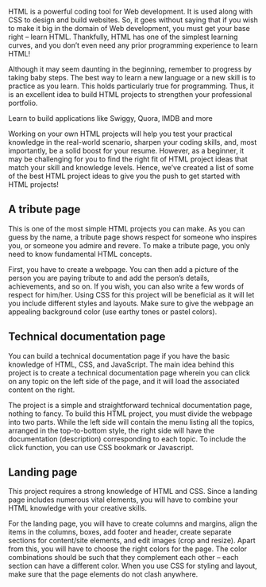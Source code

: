 HTML is a powerful coding tool for Web development. It is used along with CSS to design and build websites. So, it goes without saying that if you wish to make it big in the domain of Web development, you must get your base right – learn HTML. Thankfully, HTML has one of the simplest learning curves, and you don’t even need any prior programming experience to learn HTML!

Although it may seem daunting in the beginning, remember to progress by taking baby steps. The best way to learn a new language or a new skill is to practice as you learn. This holds particularly true for programming. Thus, it is an excellent idea to build HTML projects to strengthen your professional portfolio.

Learn to build applications like Swiggy, Quora, IMDB and more

Working on your own HTML projects will help you test your practical knowledge in the real-world scenario, sharpen your coding skills, and, most importantly, be a solid boost for your resume. However, as a beginner, it may be challenging for you to find the right fit of HTML project ideas that match your skill and knowledge levels. Hence, we’ve created a list of some of the best HTML project ideas to give you the push to get started with HTML projects!

## A tribute page
This is one of the most simple HTML projects you can make. As you can guess by the name, a tribute page shows respect for someone who inspires you, or someone you admire and revere. To make a tribute page, you only need to know fundamental HTML concepts. 

First, you have to create a webpage. You can then add a picture of the person you are paying tribute to and add the person’s details, achievements, and so on. If you wish, you can also write a few words of respect for him/her. Using CSS for this project will be beneficial as it will let you include different styles and layouts. Make sure to give the webpage an appealing background color (use earthy tones or pastel colors). 

## Technical documentation page
You can build a technical documentation page if you have the basic knowledge of HTML, CSS, and JavaScript. The main idea behind this project is to create a technical documentation page wherein you can click on any topic on the left side of the page, and it will load the associated content on the right.

The project is a simple and straightforward technical documentation page, nothing to fancy. To build this HTML project, you must divide the webpage into two parts. While the left side will contain the menu listing all the topics, arranged in the top-to-bottom style, the right side will have the documentation (description) corresponding to each topic. To include the click function, you can use CSS bookmark or Javascript. 

## Landing page
This project requires a strong knowledge of HTML and CSS. Since a landing page includes numerous vital elements, you will have to combine your HTML knowledge with your creative skills. 

For the landing page, you will have to create columns and margins, align the items in the columns, boxes, add footer and header, create separate sections for content/site elements, and edit images (crop and resize). Apart from this, you will have to choose the right colors for the page. The color combinations should be such that they complement each other – each section can have a different color. When you use CSS for styling and layout, make sure that the page elements do not clash anywhere. 
